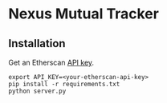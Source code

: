 # Nexus Mutual Tracker

## Installation
Get an Etherscan [API key](https://etherscan.io/apis).
```
export API_KEY=<your-etherscan-api-key>
pip install -r requirements.txt
python server.py
```
